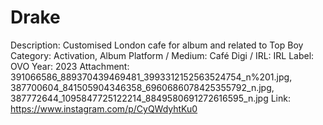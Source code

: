 # Drake

Description: Customised London cafe for album and related to Top Boy
Category: Activation, Album
Platform / Medium: Café
Digi / IRL: IRL
Label: OVO
Year: 2023
Attachment: 391066586_889370439469481_3993312152563524754_n%201.jpg, 387700604_841505904346358_6960686078425355792_n.jpg, 387772644_1095847725122214_8849580691272616595_n.jpg
Link: https://www.instagram.com/p/CyQWdyhtKu0